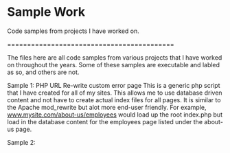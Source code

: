Sample Work
==========================================


Code samples from projects I have worked on.

==========================================

The files here are all code samples from various projects that I have worked on throughout the years.  Some of these samples are executable and labled as so, and others are not.

Sample 1: PHP URL Re-write custom error page
  This is a generic php script that I have created for all of my sites.  This allows me to use database driven content and not have to create actual index files for all pages.  It is similar to the Apache mod_rewrite but alot more end-user friendly.  For example, www.mysite.com/about-us/employees would load up the root index.php but load in the database content for the employees page listed under the about-us page.
  
Sample 2:

